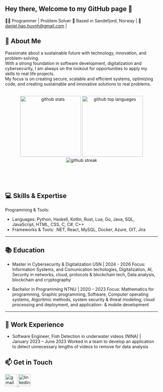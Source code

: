 ## Hey there, Welcome to my GitHub page 👋

👩‍💻 Programmer | Problem Solver
📍 Based in Sandefjord, Norway | 📧 daniel.hao.huynh@gmail.com | 

## 🎯 About Me

Passionate about a sustainable future with technology, innovation, and problem-solving.<br>With a strong foundation in software development, digitalization and cybersecurity, I am always on the lookout for opportunities to apply my skills to real life projects. <br>My focus is on creating secure, scalable and efficient systems, optimizing code, and creating sustainable and innovative solutions to real problems.<br><br>

  



  <div  align="center">
  <picture><img src="https://github-readme-stats.vercel.app/api?username=mystodan&hide_rank=true&amp&theme=tokyonight&amp&show_icons=true&amp&hide_border=false&amp&count_private=true" height=200 alt="github stats" ></picture>
  <picture><img src="https://github-readme-stats.vercel.app/api/top-langs/?username=mystodan&amp;theme=tokyonight&amp;show_icons=true&amp;hide_border=false&amp;layout=compact"  height=200 alt="github top languages"></picture>
  <picture><img src="https://github-readme-streak-stats.herokuapp.com/?user=mystodan&amp;theme=tokyonight&amp;hide_border=false" alt="github streak"></picture>
  
  </div>





<!--
[![](https://github-readme-stats.vercel.app/api?username=mystodan&hide_rank=true&amp&theme=tokyonight&amp&show_icons=true&amp&hide_border=false&amp&count_private=true)](#)
[![](https://github-readme-stats.vercel.app/api/top-langs/?username=mystodan&amp;theme=tokyonight&amp;show_icons=true&amp;hide_border=false&amp;layout=compact)](#)
[![](https://github-readme-streak-stats.herokuapp.com/?user=mystodan&amp;theme=tokyonight&amp;hide_border=false)](#)
<img style="pointer-events:none;" src="https://github-readme-stats.vercel.app/api?username=mystodan&hide_rank=true&amp&theme=tokyonight&amp&show_icons=true&amp&hide_border=false&amp&count_private=true" height=200 alt="github stats">
<img style="pointer-events:none;" src="https://github-readme-stats.vercel.app/api/top-langs/?username=mystodan&amp;theme=tokyonight&amp;show_icons=true&amp;hide_border=false&amp;layout=compact"  height=200 alt="github top languages">
<img style="pointer-events:none;" src="https://github-readme-streak-stats.herokuapp.com/?user=mystodan&amp;theme=tokyonight&amp;hide_border=false" alt="github streak">
-->
  

<br><br><br>


## 💻 Skills & Expertise

Programming & Tools:
- Languages: Python, Haskell, Kotlin, Rust, Lua, Go, Java, SQL, JavaScript, HTML, CSS, C, C#, C++
- Frameworks & Tools: .NET, React, MySQL, Docker, Azure, GIT, Jira

---

## 📚 Education
- Master in Cybersecurity & Digitalization
USN | 2024 - 2026
  Focus: Information Systems, and Comunication techologies, Digitalization, AI, Security in networks, cloud, protocols & blockchain tech, Data analysis, blockchain and cryptography  
  
  
- Bachelor in Programming
NTNU | 2020 – 2023
  Focus: Mathematics for programming, Graphic programming, Software, Computer operating systems, Algoritmic methods, system security & threat modeling, cloud processing and deployment, and application- & mobile development

---

## 💼 Work Experience

- Software Engineer, Fish Detection in underwater videos (NINA) | January 2023 – June 2023
  Worked in a team to develop an application to detect unnecessary lengths of videos to remove for data analysis

## 📫 Get in Touch
<div align="left">
  <a href="mailto:daniel.hao.huynh@gmail.com" target="_blank">
    <img src="https://img.shields.io/static/v1?message=Mail&logo=gmail&label=-&color=darkred&logoColor=white&labelColor=red&style=for-the-badge" height="40" alt="gmail logo"  />
  </a>
    <a href="https://www.linkedin.com/in/daniel-hao-huynh-745b02179/" target="_blank">
    <img src="https://img.shields.io/static/v1?message=LinkedIn&logo=linkedin&label=-&color=darkblue&logoColor=white&labelColor=blue&style=for-the-badge" height="40" alt="linkedin logo"  />
  </a>
</div>
<!--
**Mystodan/Mystodan** is a ✨ _special_ ✨ repository because its `README.md` (this file) appears on your GitHub profile.

Here are some ideas to get you started:

- 🔭 I’m currently working on ...
- 🌱 I’m currently learning ...
- 👯 I’m looking to collaborate on ...
- 🤔 I’m looking for help with ...
- 💬 Ask me about ...
- 📫 How to reach me: ...
- 😄 Pronouns: ...
- ⚡ Fun fact: ...
-->
